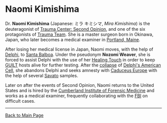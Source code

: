 # Naomi Kimishima

Dr. **Naomi Kimishima** (Japanese: ミラ キミシマ, *Mira Kimishima*) is the deuteragonist of [Trauma Center: Second Opinion](../Second_Opinion.md), and one of the six protagonists of [Trauma Team](../../tt/Trauma_Team.md). She is a master surgeon born in Okinawa, Japan, who later becomes a medical examiner in [Portland, Maine](../../tt/locations/Portland.md).

After losing her medical license in Japan, Naomi moves, with the help of [Delphi](../../../organizations/Delphi.md), to [Santa Balboa](../locations/Santa_Balboa.md). Under the pseudonym **Nozomi Weaver**, she is forced to assist Delphi with the use of her [Healing Touch](../../../general/Healing_Touch.md) in order to keep [GUILT](../../../diseases/GUILT.md) hosts alive for further testing. After the [collapse](../episodes/Z_5.md) of [Delphi's American Cell](../locations/Delphi's_American_Cell.md), she abandons Delphi and seeks amnesty with [Caduceus Europe](../../../organizations/Caduceus_Europe.md) with the help of several [Savato](../../../diseases/GUILT/Savato.md) samples.

Later on after the events of Second Opinion, Naomi returns to the United States and is hired by the [Cumberland Institute of Forensic Medicine](../../tt/locations/CIFM.md) and works as a medical examiner, frequently collaborating with the [FBI](../../../organizations/FBI.md) on difficult cases.

---

[Back to Main Page](/tc-wiki)